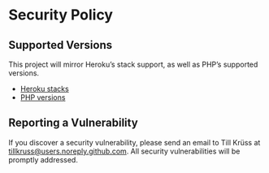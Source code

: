 # Security Policy

## Supported Versions

This project will mirror Heroku’s stack support, as well as PHP’s supported versions.

- [Heroku stacks](https://devcenter.heroku.com/articles/stack)
- [PHP versions](https://www.php.net/supported-versions.php)

## Reporting a Vulnerability

If you discover a security vulnerability, please send an email to Till Krüss at tillkruss@users.noreply.github.com. All security vulnerabilities will be promptly addressed.
